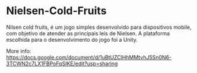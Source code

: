 # Nielsen-Cold-Fruits
Nilsen cold fruits, é um jogo simples desenvolvido para dispositivos mobile, com objetivo de atender as principais leis de Nielsen. A plataforma escolhida para o desenvolvimento do jogo foi a Unity.

More info: https://docs.google.com/document/d/1uBtUZClHhMMtvhJ5Sn0N6-3TCWN2c7LX1FBPoFqSIKE/edit?usp=sharing
